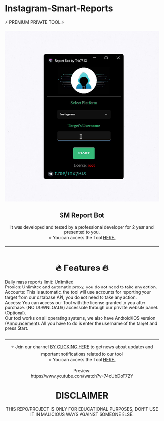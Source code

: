 # Instagram-Smart-Reports
⚡ PREMIUM PRIVATE TOOL ⚡

<div style="text-align: center;">

  <img src="toolv1.GIF" alt="animated" />
  <h2>SM Report Bot</h2>
  <p>
    It was developed and tested by a professional developer for 2 year and presented to you.  <br/>
    ⭐ You can access the Tool <a href="https://t.me/Trix7R1X_Bot">HERE.</a>
    <br/>
  </p>

  ---

  <div style="text-align: center; display: inline-block; max-width: 600px;"> <!-- Center-align the content under "🔥 Features 🔥" -->
    <h1>🔥 Features 🔥</h1>
    <ul style="list-style-type: none; padding: 0; text-align: left;">
      <li>Daily mass reports limit: Unlimited</li>
      <li>Proxies: Unlimited and automatic proxy, you do not need to take any action.</li>
      <li>Accounts: This is automatic, the tool will use accounts for reporting your target from our database API, you do not need to take any action.</li>
      <li>Access: You can access our Tool with the license granted to you after purchase. (NO DOWNLOADS) accessible through our private website panel. (Optional).</li>
      <li>Our tool works on all operating systems, we also have Android/IOS version (<a href="https://t.me/Trix7R1Xchannel/15" target="_blank">Announcement</a>). All you have to do is enter the username of the target and press Start.</li>
    </ul>
  </div>

  ---

  <p>
    ⭐ Join our channel <a href="https://t.me/Trix7R1Xchannel">BY CLICKING HERE</a> to get news about updates and important notifications related to our tool. <br>
    ⭐ You can access the Tool <a href="https://t.me/Trix7R1X_Bot">HERE.</a>
  </p>
Preview: <br>
https://www.youtube.com/watch?v=74cUbDoF72Y

  <h1>DISCLAIMER</h1>
  <p>
    THIS REPO/PROJECT IS ONLY FOR EDUCATIONAL PURPOSES, DON'T USE IT IN MALICIOUS WAYS AGAINST SOMEONE ELSE.
  </p>

</div>
